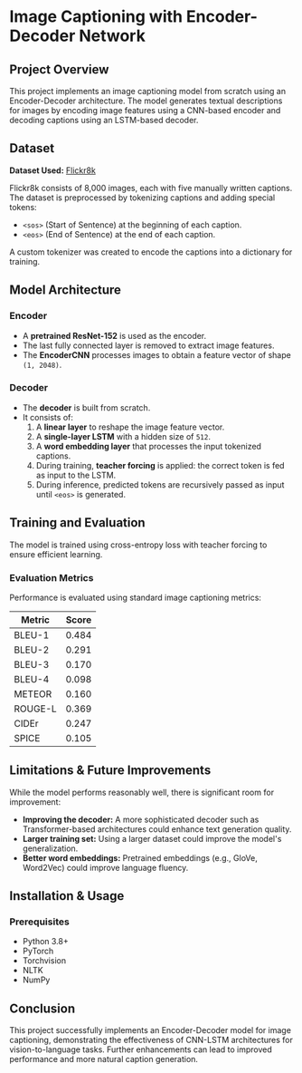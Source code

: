# Image Captioning with Encoder-Decoder Network

## Project Overview
This project implements an image captioning model from scratch using an Encoder-Decoder architecture. The model generates textual descriptions for images by encoding image features using a CNN-based encoder and decoding captions using an LSTM-based decoder.

## Dataset
**Dataset Used:** [Flickr8k](https://www.kaggle.com/datasets/adityajn105/flickr8k)

Flickr8k consists of 8,000 images, each with five manually written captions. The dataset is preprocessed by tokenizing captions and adding special tokens:
- `<sos>` (Start of Sentence) at the beginning of each caption.
- `<eos>` (End of Sentence) at the end of each caption.

A custom tokenizer was created to encode the captions into a dictionary for training.

## Model Architecture

### **Encoder**
- A **pretrained ResNet-152** is used as the encoder.
- The last fully connected layer is removed to extract image features.
- The **EncoderCNN** processes images to obtain a feature vector of shape `(1, 2048)`.

### **Decoder**
- The **decoder** is built from scratch.
- It consists of:
  1. A **linear layer** to reshape the image feature vector.
  2. A **single-layer LSTM** with a hidden size of `512`.
  3. A **word embedding layer** that processes the input tokenized captions.
  4. During training, **teacher forcing** is applied: the correct token is fed as input to the LSTM.
  5. During inference, predicted tokens are recursively passed as input until `<eos>` is generated.

## Training and Evaluation
The model is trained using cross-entropy loss with teacher forcing to ensure efficient learning.

### **Evaluation Metrics**
Performance is evaluated using standard image captioning metrics:

| Metric  | Score  |
|---------|--------|
| BLEU-1  | 0.484  |
| BLEU-2  | 0.291  |
| BLEU-3  | 0.170  |
| BLEU-4  | 0.098  |
| METEOR  | 0.160  |
| ROUGE-L | 0.369  |
| CIDEr   | 0.247  |
| SPICE   | 0.105  |

## Limitations & Future Improvements
While the model performs reasonably well, there is significant room for improvement:
- **Improving the decoder:** A more sophisticated decoder such as Transformer-based architectures could enhance text generation quality.
- **Larger training set:** Using a larger dataset could improve the model's generalization.
- **Better word embeddings:** Pretrained embeddings (e.g., GloVe, Word2Vec) could improve language fluency.

## Installation & Usage
### **Prerequisites**
- Python 3.8+
- PyTorch
- Torchvision
- NLTK
- NumPy

## Conclusion
This project successfully implements an Encoder-Decoder model for image captioning, demonstrating the effectiveness of CNN-LSTM architectures for vision-to-language tasks. Further enhancements can lead to improved performance and more natural caption generation.

